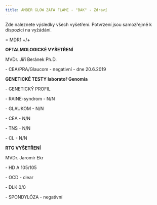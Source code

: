 ```yaml
---
title: AMBER GLOW ZAFA FLAME - "BAK" - Zdraví
---
```

Zde naleznete výsledky všech vyšetření. Potvrzení jsou samozřejmě k dispozici na vyžádání.

\= MDR1 +/+

**OFTALMOLOGICKÉ VYŠETŘENÍ**

MVDr. Jiří Beránek Ph.D. 

\- CEA/PRA/Glaucom - negativní - dne 20.6.2019

**GENETICKÉ TESTY laboratoř Genomia**

\- GENETICKÝ PROFIL

\- RAINE-syndrom - N/N

\- GLAUKOM - N/N

\- CEA - N/N

\- TNS - N/N

\- CL - N/N  

**RTG VYŠETŘENÍ**

MVDr. Jaromír Ekr

\- HD A 105/105

\- OCD -  clear

\- DLK 0/0

\- SPONDYLÓZA - negativní
